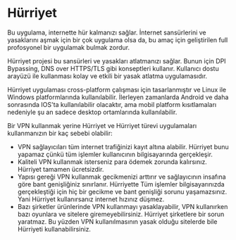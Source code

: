 # Hürriyet
Bu uygulama, internette hür kalmanızı sağlar. 
İnternet sansürlerini ve yasaklarını aşmak için bir çok uygulama olsa da, bu amaç için geliştirilen full profosyonel bir uygulamak bulmak zordur.

Hürriyet projesi bu sansürleri ve yasakları atlatmanızı sağlar. Bunun için DPI Bypassing, DNS over HTTPS/TLS gibi konseptleri kullanır. 
Kullanıcı dostu arayüzü ile kullanması kolay ve etkili bir yasak atlatma uygulamasıdır.

Hürriyet uygulaması cross-platform çalışması için tasarlanmıştır ve Linux ile Windows platformlarında kullanılabilir. 
İlerleyen zamanlarda Android ve daha sonrasında IOS'ta kullanılabilir olacaktır, ama mobil platform kısıtlamaları nedeniyle şu an sadece desktop ortamlarında kullanılabilir.

Bir VPN kullanmak yerine Hürriyet ve Hürriyet türevi uygulamaları kullanmanızın bir kaç sebebi olabilir:
* VPN sağlayıcıları tüm internet trafiğinizi kayıt altına alabilir. Hürriyet bunu yapamaz çünkü tüm işlemler kullanıcının bilgisayarında gerçekleşir.
* Kaliteli VPN kullanmak isterseniz para ödemek zorunda kalırsınız. Hürriyet tamamen ücretsizdir.
* Yapısı gereği VPN kullanmak gecikmenizi arttırır ve sağlayıcının insafına göre bant genişliğiniz sınırlanır. Hürriyette Tüm işlemler bilgisayarınızda gerçekleştiği için hiç bir gecikme ve bant genişliği sorunu yaşamazsınız. Yani Hürriyet kullanırsanız internet hızınız düşmez.
* Bazı şirketler ürünlerinde VPN kullanmayı yasaklayabilir, VPN kullanırken bazı oyunlara ve sitelere giremeyebilirsiniz. Hürriyet şirketlere bir sorun yaratmaz. Bu yüzden VPN kullanılmasının yasak olduğu sitelerde bile Hürriyeti kullanabilirsiniz. 
